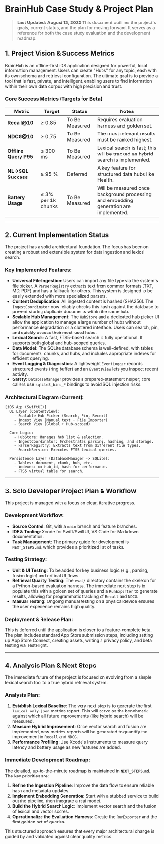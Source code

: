 # BrainHub Case Study & Project Plan

> **Last Updated: August 13, 2025**
> This document outlines the project's goals, current status, and the plan for moving forward. It serves as a reference for both the case study evaluation and the development roadmap.

## 1. Project Vision & Success Metrics

BrainHub is an offline-first iOS application designed for powerful, local information management. Users can create "Hubs" for any topic, each with its own schema and retrieval configuration. The ultimate goal is to provide a tool that is fast, private, and intelligent, enabling users to find information within their own data corpus with high precision and trust.

### Core Success Metrics (Targets for Beta)

| Metric                | Target             | Status         | Notes                                                                                 |
| --------------------- | ------------------ | -------------- | ------------------------------------------------------------------------------------- |
| **Recall@10**         | ≥ 0.85             | To Be Measured | Requires evaluation harness and golden set.                                           |
| **NDCG@10**           | ≥ 0.75             | To Be Measured | The most relevant results must be ranked highest.                                     |
| **Offline Query P95** | ≤ 300 ms           | To Be Measured | Lexical search is fast; this will be tracked as hybrid search is implemented.         |
| **NL→SQL Success**    | ≥ 95 %             | Deferred       | A key feature for structured data hubs like Health.                                   |
| **Battery Usage**     | ≤ 3% per 1k chunks | To Be Measured | Will be measured once background processing and embedding generation are implemented. |

---

## 2. Current Implementation Status

The project has a solid architectural foundation. The focus has been on creating a robust and extensible system for data ingestion and lexical search.

### Key Implemented Features:

- **Universal File Ingestion**: Users can import any file type via the system's file picker. A `ParserRegistry` extracts text from common formats (TXT, MD, PDF) and has a fallback for others. This system is designed to be easily extended with more specialized parsers.
- **Content Deduplication**: All ingested content is hashed (SHA256). The `IngestCoordinator` now reliably checks this hash against the database to prevent storing duplicate documents within the same hub.
- **Scalable Hub Management**: The `HubStore` and a dedicated hub picker UI allow the application to manage a large number of hubs without performance degradation or a cluttered interface. Users can search, pin, and quickly access their most-used hubs.
- **Lexical Search**: A fast, FTS5-based search is fully operational. It supports both global and hub-scoped queries.
- **Data Model**: The SQLite database schema is well-defined, with tables for documents, chunks, and hubs, and includes appropriate indexes for efficient querying.
- **Event Logging & Diagnostics**: A lightweight `EventLogger` records structured events (ring buffer) and an `EventsView` lets you inspect recent activity.
- **Safety**: `DatabaseManager` provides a prepared-statement helper; core callers use `sqlite3_bind_*` bindings to avoid SQL injection risks.

### Architectural Diagram (Current):

```
[iOS App (SwiftUI)]
  UI Layer (ContentView):
    - Scalable Hub Picker (Search, Pin, Recent)
    - Ingest View (Manual text + File Importer)
    - Search View (Global + Hub-scoped)

  Core Logic:
    - HubStore: Manages hub list & selection.
    - IngestCoordinator: Orchestrates parsing, hashing, and storage.
    - ParserRegistry: Extracts text from different file types.
    - SearchService: Executes FTS5 lexical queries.

  Persistence Layer (DatabaseManager -> SQLite):
    - Tables: document, chunk, hub, etc.
    - Indexes: on hub_id, hash for performance.
    - FTS5 virtual table for search.
```

---

## 3. Solo Developer Project Plan & Workflow

This project is managed with a focus on clear, iterative progress.

### Development Workflow:

- **Source Control**: Git, with a `main` branch and feature branches.
- **IDE & Tooling**: Xcode for Swift/SwiftUI, VS Code for Markdown documentation.
- **Task Management**: The primary guide for development is `NEXT_STEPS.md`, which provides a prioritized list of tasks.

### Testing Strategy:

- **Unit & UI Testing**: To be added for key business logic (e.g., parsing, fusion logic) and critical UI flows.
- **Retrieval Quality Testing**: The `eval/` directory contains the skeleton for a Python-based evaluation harness. The immediate next step is to populate this with a golden set of queries and a `RunExporter` to generate results, allowing for programmatic tracking of `Recall` and `NDCG`.
- **Manual Testing**: Ongoing manual testing on a physical device ensures the user experience remains high quality.

### Deployment & Release Plan:

This is deferred until the application is closer to a feature-complete beta. The plan includes standard App Store submission steps, including setting up App Store Connect, creating assets, writing a privacy policy, and beta testing via TestFlight.

---

## 4. Analysis Plan & Next Steps

The immediate future of the project is focused on evolving from a simple lexical search tool to a true hybrid retrieval system.

### Analysis Plan:

1.  **Establish Lexical Baseline**: The very next step is to generate the first `lexical_only.json` metrics report. This will serve as the benchmark against which all future improvements (like hybrid search) will be measured.
2.  **Measure Hybrid Improvement**: Once vector search and fusion are implemented, new metrics reports will be generated to quantify the improvement in `Recall` and `NDCG`.
3.  **Performance Profiling**: Use Xcode's Instruments to measure query latency and battery usage as new features are added.

### Immediate Development Roadmap:

The detailed, up-to-the-minute roadmap is maintained in **`NEXT_STEPS.md`**. The key priorities are:

1.  **Refine the Ingestion Pipeline**: Improve the data flow to ensure reliable hash and metadata updates.
2.  **Implement Embedding Generation**: Start with a stubbed service to build out the pipeline, then integrate a real model.
3.  **Build the Hybrid Search Logic**: Implement vector search and the fusion of lexical and vector scores.
4.  **Operationalize the Evaluation Harness**: Create the `RunExporter` and the first golden set of queries.

This structured approach ensures that every major architectural change is guided by and validated against clear quality metrics.
